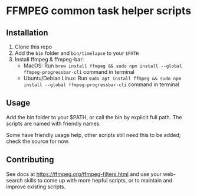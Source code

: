 # FFMPEG common task helper scripts

## Installation
1. Clone this repo
2. Add the `bin` folder and `bin/timelapse` to your `$PATH`
3. Install ffmpeg & ffmpeg-bar:
    - MacOS: Run `brew install ffmpeg && sudo npm install --global ffmpeg-progressbar-cli` command in terminal
    - Ubuntu/Debian Linux: Run `sudo apt install ffmpeg && sudo npm install --global ffmpeg-progressbar-cli` command in terminal

## Usage
Add the bin folder to your $PATH, or call the bin by explicit full path.
The scripts are named with friendly names.

Some have friendly usage help, other scripts still need this to be added; check the source for now.


## Contributing

See docs at https://ffmpeg.org/ffmpeg-filters.html and use your web-search skills to come up with more hepful scripts, or to maintain and improve existing scripts.
